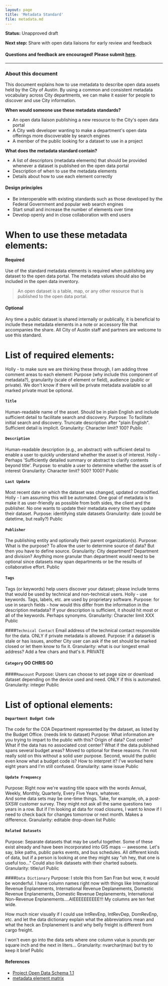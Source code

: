 ```yaml
---
layout: page
title: 'Metadata Standard'
file: metadata.md
---
```


**Status:** Unapproved draft  

**Next step:** Share with open data liaisons for early review and feedback  

#### Questions and feedback are encouraged! Please submit [here](https://github.com/cityofaustin/open-data-docs/milestones/Metadata%20Standard%20v1.0).

***

### About this document

This document explains how to use metadata to describe open data assets held by the City of Austin. By using a common and consistent metadata vocabulary across City departments, we can make it easier for people to discover and use City information. 

**When would someone use these metadata standards?**

* An open data liaison publishing a new resource to the City's open data portal
* A City web developer wanting to make a department's open data offerings more discoverable by search engines
* A member of the public looking for a dataset to use in a project

**What does the metadata standard contain?**

* A list of descriptors (metadata elements) that should be provided whenever a dataset is published on the open data portal
* Description of when to use the metadata elements
* Details about how to use each element correctly

#### Design principles

* Be interoperable with existing standards such as those developed by the Federal Government and popular web search engines
* Start small and increase the number of elements over time
* Develop openly and in close collaboration with end users

# When to use these metadata elements:

#### Required
Use of the standard metadata elements is required when publishing any dataset to the open data portal. The metadata values should also be included in the open data inventory. 
> An open dataset is a table, map, or any other resource that is published to the open data portal.

#### Optional
Any time a public dataset is shared internally or publically, it is beneficial to include these metadata elements in a note or accessory file that accompanies the share. All City of Austin staff and partners are welcome to use this standard. 

# List of required elements:

Holly - to make sure we are thinking these through, I am adding three comment areas to each element:  Purpose (why include this component of metadata?), granularity (scale of element or field), audience (public or private).  We don't know if there will be private metadata available so all marked private must be optional.

#### `Title`
Human-readable name of the asset. Should be in plain English and include sufficient detail to facilitate search and discovery.
Purpose:  To facilitate initial search and discovery.  Truncate description after "plain English".  Sufficient detail is implicit.
Granularity:  Character limit? 100?
Public

#### `Description` 
Human-readable description (e.g., an abstract) with sufficient detail to enable a user to quickly understand whether the asset is of interest.
Holly - Perhaps 'Sufficiently detailed summary or abstract to clarify contents beyond title'.
Purpose:  to enable a user to determine whether the asset is of interest
Granularity: Character limit?  500?  1000?
Public

#### `Last Update`
Most recent date on which the dataset was changed, updated or modified. 
Holly - I am assuming this will be automated.  One goal of metadata is to make it as user-friendly as possible from both sides, the client and the publisher.  No one wants to update their metadata every time they update their dataset.
Purpose:  identifying stale datasets
Granularity:  date (could be datetime, but really?)
Public

#### `Publisher`
The publishing entity and optionally their parent organization(s).
Purpose:  What is the purpose?  To allow the user to determine source of data?  But then you have to define source.
Granularity:  City department?  Department and division?  Anything more granular than department would need to be optional since datasets may span departments or be the results of collaborative effort.
Public

#### `Tags`
Tags (or keywords) help users discover your dataset; please include terms that would be used by technical and non-technical users.
Holly - use keywords.  Tags, labels, etc. are used by proprietary software.
Purpose: for use in search fields - how would this differ from the information in the description metadata?  If your description is sufficient, it should hit most or all of the keywords.  Perhaps synonyms.
Granularity: Character limit XXX
Public

####`Technical Contact`
Email address of the technical contact responsible for the data.  ONLY if private metadata is allowed.
Purpose:  if a dataset is stale or has issues, another City user can ask if the set should be marked closed or let them know to fix it.
Granularity:  what is our longest email address?  Add a few chars and that's it.
PRIVATE

#### `Category`  GO CHRIS GO

####`Rowcount`
Purpose:  Users can choose to set page size or download dataset depending on the device used and need.  ONLY if this is automated.
Granularity:  integer
Public


# List of optional elements: 


#### `Department Budget Code`
The code for the COA Department represented by the dataset, as listed by the Budget Office. (needs link to dataset)
Purpose: What information are you trying to impart to the public with this?  Origin of data?  Cost center?  What if the data has no associated cost center?  What if the data published spans several budget areas?  Moved to optional for these reasons.  I'm not really sold on this without a solid user purpose.  Second, would the public even know what a budget code is?  How to interpret it?  I've worked here eight years and I'm still confused.
Granularity:  same issue
Public

#### `Update Frequency`
Purpose: Right now we're wasting title space with the words Annual, Weekly, Monthly, Quarterly, Every Five Years, whatever.  
And some data sets may be one-time things.  Take, for example, oh, a post-SXSW customer survey.  They might not ask all the same questions two years in a row. 
But if I'm looking at data for road closures, I  want to know if I need to check back for changes tomorrow or next month. Makes a difference.
Granularity:  editable drop-down list
Public

#### `Related Datasets`
Purpose:  Separate datasets that may be useful together.  Some of these exist already and have been incorporated into GIS maps -- awesome.  Let's say, bike paths, public parks events, and bus schedules.  All different kinds of data, but if a person is looking at one they might say "oh hey, that one is useful too..."  Could also link datasets with their charted subsets.
Granularity:  title/url
Public

####`Data Dictionary`
Purpose:  I stole this from San Fran but wow, it would be wonderful.  I have column names right now with things like International Revenue Enplanements, International Revenue Deplanements, Domestic Revenue Enplanements, Domestic Revenue Deplanements, International Non-Revenue Enplanements....AIEEEEEEEEEE!!!  My columns are ten feet wide.

How much nicer visually if I could use IntRevEnp, IntRevDep, DomRevEnp, etc. and let the data dictionary explain what the abbreviations mean and what the heck an Enplanement is and why belly freight is different from cargo freight.

I won't even go into the data sets where one column value is pounds per square inch and the next in liters...
Granularity:  nvarchar(max) but try to keep it brief
Public



#### References
- [Project Open Data Schema 1.1](https://project-open-data.cio.gov/v1.1/schema/)
- [metadata element matrix](https://docs.google.com/spreadsheets/d/1aKp0ygULe6u6Dbrtj3ZOXn4rN3SV5hv-K5Ho4vlT3EE/edit?usp=sharing)
